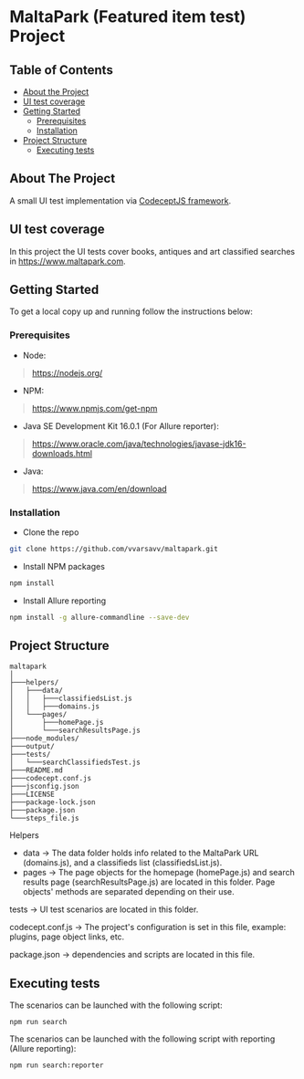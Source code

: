 # MaltaPark (Featured item test) Project

<!-- TABLE OF CONTENTS -->
## Table of Contents

* [About the Project](#about-the-project)
* [UI test coverage](#ui-test-coverage)
* [Getting Started](#getting-started)
  * [Prerequisites](#prerequisites)
  * [Installation](#installation)
* [Project Structure](#project-structure)
  * [Executing tests](#executing-tests)

<!-- ABOUT THE PROJECT -->
## About The Project

A small UI test implementation via [CodeceptJS framework](https://codecept.io/).

<!-- UI test coverage --> 
## UI test coverage

In this project the UI tests cover books, antiques and art classified searches in https://www.maltapark.com.

<!-- GETTING STARTED -->
## Getting Started

To get a local copy up and running follow the instructions below:

<!-- Prerequisites -->
### Prerequisites

* Node:
> https://nodejs.org/

* NPM:
> https://www.npmjs.com/get-npm

*  Java SE Development Kit 16.0.1 (For Allure reporter):
> https://www.oracle.com/java/technologies/javase-jdk16-downloads.html

* Java:
> https://www.java.com/en/download

<!-- Installation -->
### Installation

* Clone the repo
```sh
git clone https://github.com/vvarsavv/maltapark.git
```
* Install NPM packages
```sh
npm install
```
* Install Allure reporting
```sh
npm install -g allure-commandline --save-dev
```

<!-- PROJECT STRUCTURE -->
## Project Structure
```
maltapark
│
├───helpers/ 
│   ├───data/
│   │   ├───classifiedsList.js
│   │   ├───domains.js
│   └───pages/
│       ├───homePage.js
│       └───searchResultsPage.js
├───node_modules/
├───output/
├───tests/
│   └───searchClassifiedsTest.js
├───README.md
├───codecept.conf.js
├───jsconfig.json
├───LICENSE
├───package-lock.json
├───package.json
└───steps_file.js
```

Helpers
* data -> The data folder holds info related to the MaltaPark URL (domains.js), and a classifieds list (classifiedsList.js).
* pages  -> The page objects for the homepage (homePage.js) and search results page (searchResultsPage.js) are located in this folder. Page objects' methods are separated depending on their use.

tests -> UI test scenarios are located in this folder.

codecept.conf.js -> The project's configuration is set in this file, example: plugins, page object links, etc.

package.json -> dependencies and scripts are located in this file.

<!-- executing-tests -->
## Executing tests

The scenarios can be launched with the following script:
```
npm run search
```
The scenarios can be launched with the following script with reporting (Allure reporting):
```
npm run search:reporter
```